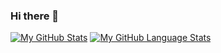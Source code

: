 ### Hi there 👋

<!--
**krionbsd/krionbsd** is a ✨ _special_ ✨ repository because its `README.md` (this file) appears on your GitHub profile.

Here are some ideas to get you started:

- 🔭 I’m currently working on ...
- 🌱 I’m currently learning ...
- 👯 I’m looking to collaborate on ...
- 🤔 I’m looking for help with ...
- 💬 Ask me about ...
- 📫 How to reach me: ...
- 😄 Pronouns: ...
- ⚡ Fun fact: ...
-->
[![My GitHub Stats](https://github-readme-stats.vercel.app/api/?username=krionbsd&count_private=true&theme=tokyonight&showicons=true)]()
[![My GitHub Language Stats](https://github-readme-stats.vercel.app/api/top-langs/?username=krionbsd&langs_count=5&theme=tokyonight)]()
